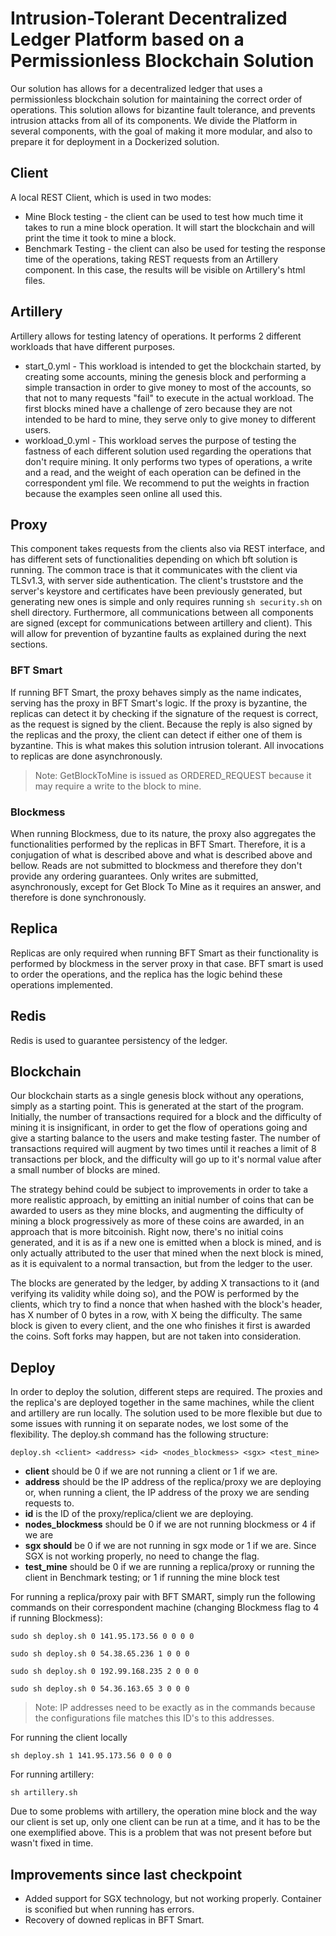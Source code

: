 # Intrusion-Tolerant Decentralized Ledger Platform based on a Permissionless Blockchain Solution

Our solution has allows for a decentralized ledger that uses a permissionless blockchain solution for maintaining the correct order of operations. This solution allows for bizantine fault tolerance, and prevents intrusion attacks from all of its components. 
We divide the Platform in several components, with the goal of making it more modular, and also to prepare it for deployment in a Dockerized solution.

## Client
A local REST Client, which is used in two modes:
- Mine Block testing - the client can be used to test how much time it takes to run a mine block operation. It will start the blockchain and will print the time it took to mine a block. 
- Benchmark Testing - the client can also be used for testing the response time of the operations, taking REST requests from an Artillery component. In this case, the results will be visible on Artillery's html files.

## Artillery
Artillery allows for testing latency of operations. It performs 2 different workloads that have different purposes.
- start_0.yml - This workload is intended to get the blockchain started, by creating some accounts, mining the genesis block and performing a simple transaction in order to give money to most of the accounts, so that not to many requests "fail" to execute in the actual workload. The first blocks mined have a challenge of zero because they are not intended to be hard to mine, they serve only to give money to different users. 
- workload_0.yml - This workload serves the purpose of testing the fastness of each different solution used regarding the operations that don't require mining. It only performs two types of operations, a write and a read, and the weight of each operation can be defined in the correspondent yml file. We recommend to put the weights in fraction because the examples seen online all used this.

## Proxy
This component takes requests from the clients also via REST interface, and has different sets of functionalities depending on which bft solution is running. The common trace is that it communicates with the client via TLSv1.3, with server side authentication. The client's truststore and the server's keystore and certificates have been previously generated, but generating new ones is simple and only requires running 
```sh security.sh``` 
on shell directory.
Furthermore, all communications between all components are signed (except for communications between artillery and client). This will allow for prevention of byzantine faults as explained during the next sections.

### BFT Smart 
If running BFT Smart, the proxy behaves simply as the name indicates, serving has the proxy in BFT Smart's logic. If the proxy is byzantine, the replicas can detect it by checking if the signature of the request is correct, as the request is signed by the client. Because the reply is also signed by the replicas and the proxy, the client can detect if either one of them is byzantine. This is what makes this solution intrusion tolerant. All invocations to replicas are done asynchronously. 

> Note: GetBlockToMine is issued as ORDERED_REQUEST because it may require a write to the block to mine. 

### Blockmess
When running Blockmess, due to its nature, the proxy also aggregates the functionalities performed by the replicas in BFT Smart. Therefore, it is a conjugation of what is described above and what is described above and bellow. Reads are not submitted to blockmess and therefore they don't provide any ordering guarantees. Only writes are submitted, asynchronously, except for Get Block To Mine as it requires an answer, and therefore is done synchronously. 

## Replica
Replicas are only required when running BFT Smart as their functionality is performed by blockmess in the server proxy in that case. BFT smart is used to order the operations, and the replica has the logic behind these operations implemented.

## Redis
Redis is used to guarantee persistency of the ledger.


## Blockchain

Our blockchain starts as a single genesis block without any operations, simply as a starting point. This is generated at the start of the program. Initially, the number of transactions required for a block and the difficulty of mining it is insignificant, in order to get the flow of operations going and give a starting balance to the users and make testing faster. The number of transactions required will augment by two times until it reaches a limit of 8 transactions per block, and the difficulty will go up to it's normal value after a small number of blocks are mined. 

The strategy behind could be subject to improvements in order to take a more realistic approach, by emitting an initial number of coins that can be awarded to users as they mine blocks, and augmenting the difficulty of mining a block progressively as more of these coins are awarded, in an approach that is more bitcoinish. Right now, there's no initial coins generated, and it is as if a new one is emitted when a block is mined, and is only actually attributed to the user that mined when the next block is mined, as it is equivalent to a normal transaction, but from the ledger to the user. 

The blocks are generated by the ledger, by adding X transactions to it (and verifying its validity while doing so), and the POW is performed by the clients, which try to find a nonce that when hashed with the block's header, has X number of 0 bytes in a row, with X being the difficulty.
The same block is given to every client, and the one who finishes it first is awarded the coins. Soft forks may happen, but are not taken into consideration. 

## Deploy

In order to deploy the solution, different steps are required. The proxies and the replica's are deployed together in the same machines, while the client and artillery are run locally. The solution used to be more flexible but due to some issues with running it on separate nodes, we lost some of the flexibility. The deploy.sh command has the following structure:

```deploy.sh <client> <address> <id> <nodes_blockmess> <sgx> <test_mine>```

- **client** should be 0 if we are not running a client or 1 if we are.  
- **address** should be the IP address of the replica/proxy we are deploying or, when running a client, the IP address of the proxy we are sending requests to.
- **id** is the ID of the proxy/replica/client we are deploying.
- **nodes_blockmess** should be 0 if we are not running blockmess or 4 if we are
- **sgx should** be 0 if we are not running in sgx mode or 1 if we are. Since SGX is not working properly, no need to change the flag.
- **test_mine** should be 0 if we are running a replica/proxy or running the client in Benchmark testing; or 1 if running the mine block test

For running a replica/proxy pair with BFT SMART, simply run the following commands on their correspondent machine (changing Blockmess flag to 4 if running Blockmess):  
 
```sudo sh deploy.sh 0 141.95.173.56 0 0 0 0```
 
 
```sudo sh deploy.sh 0 54.38.65.236 1 0 0 0```
 
 
```sudo sh deploy.sh 0 192.99.168.235 2 0 0 0```
 
 
```sudo sh deploy.sh 0 54.36.163.65 3 0 0 0```
 
> Note: IP addresses need to be exactly as in the commands because the configurations file matches this ID's to this addresses.
 

For running the client locally


```sh deploy.sh 1 141.95.173.56 0 0 0 0``` 
 

For running artillery:

```sh artillery.sh```
 

Due to some problems with artillery, the operation mine block and the way our client is set up, only one client can be run at a time, and it has to be the one exemplified above. This is a problem that was not present before but wasn't fixed in time.  

## Improvements since last checkpoint
 
- Added support for SGX technology, but not working properly. Container is sconified but when running has errors.
- Recovery of downed replicas in BFT Smart.

